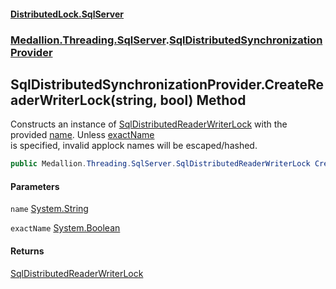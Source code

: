 #### [DistributedLock.SqlServer](README.md 'README')
### [Medallion.Threading.SqlServer](Medallion.Threading.SqlServer.md 'Medallion.Threading.SqlServer').[SqlDistributedSynchronizationProvider](SqlDistributedSynchronizationProvider.md 'Medallion.Threading.SqlServer.SqlDistributedSynchronizationProvider')

## SqlDistributedSynchronizationProvider.CreateReaderWriterLock(string, bool) Method

Constructs an instance of [SqlDistributedReaderWriterLock](SqlDistributedReaderWriterLock.md 'Medallion.Threading.SqlServer.SqlDistributedReaderWriterLock') with the provided [name](SqlDistributedSynchronizationProvider.CreateReaderWriterLock./sU0nmoSgVAlSEihYgHv9Q.md#Medallion.Threading.SqlServer.SqlDistributedSynchronizationProvider.CreateReaderWriterLock(string,bool).name 'Medallion.Threading.SqlServer.SqlDistributedSynchronizationProvider.CreateReaderWriterLock(string, bool).name'). Unless [exactName](SqlDistributedSynchronizationProvider.CreateReaderWriterLock./sU0nmoSgVAlSEihYgHv9Q.md#Medallion.Threading.SqlServer.SqlDistributedSynchronizationProvider.CreateReaderWriterLock(string,bool).exactName 'Medallion.Threading.SqlServer.SqlDistributedSynchronizationProvider.CreateReaderWriterLock(string, bool).exactName')   
is specified, invalid applock names will be escaped/hashed.

```csharp
public Medallion.Threading.SqlServer.SqlDistributedReaderWriterLock CreateReaderWriterLock(string name, bool exactName=false);
```
#### Parameters

<a name='Medallion.Threading.SqlServer.SqlDistributedSynchronizationProvider.CreateReaderWriterLock(string,bool).name'></a>

`name` [System.String](https://docs.microsoft.com/en-us/dotnet/api/System.String 'System.String')

<a name='Medallion.Threading.SqlServer.SqlDistributedSynchronizationProvider.CreateReaderWriterLock(string,bool).exactName'></a>

`exactName` [System.Boolean](https://docs.microsoft.com/en-us/dotnet/api/System.Boolean 'System.Boolean')

#### Returns
[SqlDistributedReaderWriterLock](SqlDistributedReaderWriterLock.md 'Medallion.Threading.SqlServer.SqlDistributedReaderWriterLock')